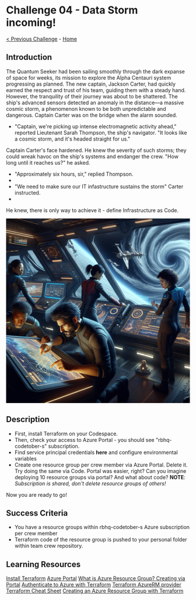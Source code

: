 # Challenge 04 - Data Storm incoming!

[< Previous Challenge](Challenge-03.md) - [Home](../README.md)

## Introduction

The Quantum Seeker had been sailing smoothly through the dark expanse of space for weeks, its mission to explore the Alpha Centauri system progressing as planned. The new captain, Jackson Carter, had quickly earned the respect and trust of his team, guiding them with a steady hand. However, the tranquility of their journey was about to be shattered. The ship's advanced sensors detected an anomaly in the distance—a massive cosmic storm, a phenomenon known to be both unpredictable and dangerous. Captain Carter was on the bridge when the alarm sounded.

- "Captain, we're picking up intense electromagnetic activity ahead," reported Lieutenant Sarah Thompson, the ship's navigator. "It looks like a cosmic storm, and it's headed straight for us."

Captain Carter's face hardened. He knew the severity of such storms; they could wreak havoc on the ship's systems and endanger the crew. "How long until it reaches us?" he asked.

- "Approximately six hours, sir," replied Thompson.
- 
- "We need to make sure our IT infastructure sustains the storm" Carter instructed.
- 
He knew, there is only way to achieve it - define Infrastructure as Code.

  <img src="images/spaceship-iac.png" width="512"/>

## Description

- First, install Terraform on your Codespace.
- Then, check your access to Azure Portal - you should see "rbhq-codetober-s" subscription.
- Find service principal credentials **here** and configure environmental variables
- Create one resource group per crew member via Azure Portal. Delete it. Try doing the same via Code. Portal was easier, right? Can you imagine deploying 10 resource groups via portal? And what about code?
  **NOTE**: _Subscription is shared, don't delete resource groups of others!_

Now you are ready to go!

## Success Criteria

- You have a resource groups within rbhq-codetober-s Azure subscription per crew member
- Terraform code of the resource group is pushed to your personal folder within team crew repository.

## Learning Resources

[Install Terraform](https://developer.hashicorp.com/terraform/tutorials/aws-get-started/install-cli)
[Azure Portal](https://portal.azure.com)
[What is Azure Resource Group? Creating via Portal](https://learn.microsoft.com/en-us/azure/azure-resource-manager/management/manage-resource-groups-portal#what-is-a-resource-group)
[Authenticate to Azure with Terraform](https://learn.microsoft.com/en-us/azure/developer/terraform/authenticate-to-azure-with-service-principle?tabs=bash#specify-service-principal-credentials-in-environment-variables)
[Terraform AzureRM provider](https://registry.terraform.io/providers/hashicorp/azurerm/latest/docs)
[Terraform Cheat Sheet](https://spacelift.io/blog/terraform-commands-cheat-sheet)
[Creating an Azure Resource Group with Terraform](https://learn.microsoft.com/en-us/azure/developer/terraform/create-resource-group?tabs=azure-cli)
